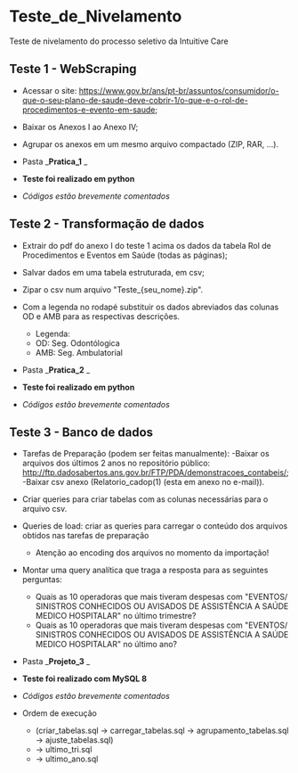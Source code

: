 # Teste_de_Nivelamento
 Teste de nivelamento do processo seletivo da Intuitive Care

## Teste 1 - WebScraping

- Acessar o site: https://www.gov.br/ans/pt-br/assuntos/consumidor/o-que-o-seu-plano-de-saude-deve-cobrir-1/o-que-e-o-rol-de-procedimentos-e-evento-em-saude;
- Baixar os Anexos I ao Anexo IV;
- Agrupar os anexos em um mesmo arquivo compactado (ZIP, RAR, ...).

- Pasta _**Pratica_1** _
 - **Teste foi realizado em python**
 - _Códigos estão brevemente comentados_


## Teste 2 - Transformação de dados
 
- Extrair do pdf do anexo I do teste 1 acima os dados da tabela Rol de Procedimentos e Eventos em Saúde (todas as páginas); 
- Salvar dados em uma tabela estruturada, em csv;
- Zipar o csv num arquivo "Teste_{seu_nome}.zip". 
- Com a legenda no rodapé substituir os dados abreviados das colunas OD e AMB para as respectivas descrições.
  - Legenda:  
   - OD: Seg. Odontólogica   
   - AMB: Seg. Ambulatorial

- Pasta _**Pratica_2** _
 - **Teste foi realizado em python**
 - _Códigos estão brevemente comentados_

## Teste 3 - Banco de dados

- Tarefas de Preparação (podem ser feitas manualmente):
  -Baixar os arquivos dos últimos 2 anos no repositório público: http://ftp.dadosabertos.ans.gov.br/FTP/PDA/demonstracoes_contabeis/;
  -Baixar csv anexo (Relatorio_cadop(1) (esta em anexo no e-mail)).

- Criar queries para criar tabelas com as colunas necessárias para o arquivo csv.
- Queries de load: criar as queries para carregar o conteúdo dos arquivos obtidos nas tarefas de preparação
  - Atenção ao encoding dos arquivos no momento da importação!
- Montar uma query analítica que traga a resposta para as seguintes perguntas:
  - Quais as 10 operadoras que mais tiveram despesas com "EVENTOS/ SINISTROS CONHECIDOS OU AVISADOS  DE ASSISTÊNCIA A SAÚDE MEDICO HOSPITALAR" no último trimestre?
  - Quais as 10 operadoras que mais tiveram despesas com "EVENTOS/ SINISTROS CONHECIDOS OU AVISADOS  DE ASSISTÊNCIA A SAÚDE MEDICO HOSPITALAR" no último ano?

- Pasta _**Projeto_3** _
 - **Teste foi realizado com MySQL 8**
 - _Códigos estão brevemente comentados_
 - Ordem de execução 
   - (criar_tabelas.sql -> carregar_tabelas.sql -> agrupamento_tabelas.sql -> ajuste_tabelas.sql)
   - -> ultimo_tri.sql
   - -> ultimo_ano.sql

